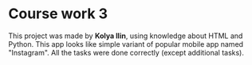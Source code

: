 # Course work 3 #
This project was made by **Kolya Ilin**, using knowledge about HTML and Python.
This app looks like simple variant of popular mobile app named "Instagram". All the tasks were done correctly (except additional tasks).
